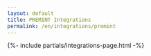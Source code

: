 ```yaml
---
layout: default
title: PREMINT Integrations
permalink: /en/integrations/premint
---
```



{%- include partials/integrations-page.html -%}

